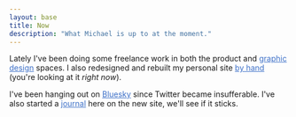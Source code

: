 ```yaml
---
layout: base
title: Now
description: "What Michael is up to at the moment."
---
```

<style>
	.now a {
		color: #3D70C8;
	}
</style>

<div class="grid-item-4 grid-offset-3 now">

Lately I've been doing some freelance work in both the product and [graphic design](https://dribbble.com/shots/24965011-Ten-of-Cups-Wedding-invitation) spaces. I also redesigned and rebuilt my personal site [by hand](/colophon) (you're looking at it *right now*).

I've been hanging out on [Bluesky](https://bsky.app/profile/champl.in) since Twitter became insufferable. I've also started a [journal](/journal) here on the new site, we'll see if it sticks.
</div>